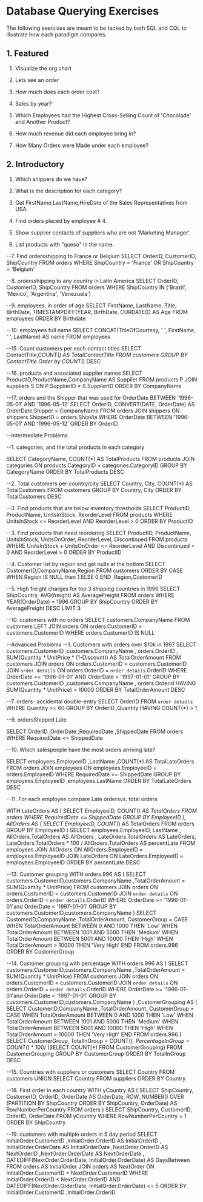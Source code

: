 # Database Querying Exercises

The following exercises are meant to be tacked by both SQL and CQL to illustrate how each paradigm compares.

## 1. Featured

1. Visualize the org chart

2. Lets see an order

3. How much does each order cost?

4. Sales by year?

5. Which Employees had the Highest Cross-Selling Count of 'Chocolade' and Another Product?

6. How much revenue did each employee bring in?

7. How Many Orders were Made under each employee?

## 2. Introductory

1. Which shippers do we have?

2. What is the description for each category?

3. Get FirstName,LastName,HireDate of the Sales Representatives from USA.

4. Find orders placed by employee # 4.

5. Show supplier contacts of suppliers who are not 'Marketing Manager'.

6. List products with "queso" in the name.

--7. Find ordersshipping to France or Belgium
SELECT OrderID, CustomerID, ShipCountry
FROM orders
WHERE ShipCountry = 'France' OR ShipCountry = 'Belgium'

--8. ordersshipping to any country in Latin America
SELECT OrderID, CustomerID, ShipCountry
FROM orders
WHERE ShipCountry  IN ('Brazil', 'Mexico', 'Argentina', 'Venezuela')

--9. employees, in order of age
SELECT FirstName, LastName, Title, BirthDate, TIMESTAMPDIFF(YEAR, BirthDate, CURDATE()) AS Age
FROM employees
ORDER BY Birthdate

--10. employees full name
SELECT CONCAT(TitleOfCourtesy, ' ', FirstName, ' ', LastName) AS name
FROM employees

--15. Count customers per each contact titles
SELECT ContactTitle,COUNT(*) AS TotalContactTitle
FROM customers
GROUP BY ContactTitle
Order by COUNT(*) DESC

--16. products and associated supplier names
SELECT ProductID,ProductName,CompanyName AS Supplier
FROM products P
JOIN suppliers S
ON P.SupplierID = S.SupplierID
ORDER BY CompanyName

--17. orders and the Shipper that was used for OrderDate BETWEEN '1996-05-01' AND '1996-05-12'
SELECT OrderID, CONVERT(DATE, OrderDate) AS OrderDate,Shipper = CompanyName
FROM orders
JOIN shippers
ON shippers.ShipperID = orders.ShipVia
WHERE OrderDate BETWEEN '1996-05-01' AND '1996-05-12'
ORDER BY OrderID

--Intermediate Problems

--1. categories, and the total products in each category

SELECT CategoryName, COUNT(*) AS TotalProducts
FROM products
JOIN categories
ON products.CategoryID = categories.CategoryID
GROUP BY CategoryName
ORDER BY TotalProducts DESC

--2. Total customers per country/city
SELECT Country, City, COUNT(*) AS TotalCustomers
FROM customers
GROUP BY Country, City
ORDER BY TotalCustomers DESC

--3. Find products that are below inventory thresholds
SELECT ProductID, ProductName, UnitsInStock, ReorderLevel
FROM products
WHERE UnitsInStock <= ReorderLevel
AND ReorderLevel > 0
ORDER BY ProductID

--3. Find products that need reordering
SELECT ProductID, ProductName, UnitsInStock, UnitsOnOrder, ReorderLevel, Discontinued
FROM products
WHERE
    UnitsInStock + UnitsOnOrder <= ReorderLevel AND
    Discontinued = 0 AND
    ReorderLevel > 0
ORDER BY ProductID

--4. Customer list by region and get nulls at the bottom
SELECT CustomerID,CompanyName,Region
FROM customers
ORDER BY 
CASE
WHEN Region IS NULL then 1
ELSE 0
END
,Region,CustomerID

--5. High freight charges for top 3 shipping countries in 1996
SELECT ShipCountry, AVG(freight) AS AverageFreight
FROM orders
WHERE YEAR(OrderDate) = 1996
GROUP BY ShipCountry
ORDER BY AverageFreight DESC
LIMIT 3

--10. customers with no orders
SELECT customers.CompanyName
FROM customers
LEFT JOIN orders
ON orders.CustomerID = customers.CustomerID
WHERE orders.CustomerID IS NULL

--Advanced Problems
--1. Customers with orders over $10k in 1997
SELECT
customers.CustomerID
,customers.CompanyName
, orders.OrderID
, SUM(Quantity * UnitPrice * (1-Discount)) AS TotalOrderAmount
FROM customers
JOIN orders
ON orders.CustomerID = customers.CustomerID
JOIN `order details`
ON orders.OrderID = `order details`.OrderID
WHERE
OrderDate >= '1996-01-01'
AND OrderDate < '1997-01-01'
GROUP BY
customers.CustomerID
,customers.CompanyName
, orders.Orderid
HAVING SUM(Quantity * UnitPrice) > 10000
ORDER BY TotalOrderAmount DESC

--7. orders- accidental double-entry
SELECT
OrderID
FROM `order details`
WHERE Quantity >= 60
GROUP BY
OrderID
,Quantity
HAVING COUNT(*) > 1

--9. ordersShipped Late

SELECT
OrderID
,OrderDate
,RequiredDate
,ShippedDate
FROM orders
WHERE
RequiredDate <= ShippedDate

--10. Which salespeople have the most orders arriving late?

SELECT
employees.EmployeeID
,LastName
,COUNT(*) AS TotalLateOrders
FROM orders
JOIN employees
ON employees.EmployeeID = orders.EmployeeID
WHERE
RequiredDate <= ShippedDate
GROUP BY employees.EmployeeID
,employees.LastName
ORDER BY TotalLateOrders DESC

--11. For each employee compare Late ordersvs. total orders

WITH LateOrders AS 
(
SELECT EmployeeID, COUNT(*) AS TotalOrders
FROM orders
WHERE RequiredDate <= ShippedDate
GROUP BY EmployeeID
),
AllOrders AS
(
SELECT EmployeeID, COUNT(*) AS TotalOrders
FROM orders
GROUP BY EmployeeID
)
SELECT employees.EmployeeID, LastName
, AllOrders.TotalOrders AS AllOrders
, LateOrders.TotalOrders AS LateOrders,
LateOrders.TotalOrders * 100 / AllOrders.TotalOrders AS percentLate
FROM employees
JOIN AllOrders
ON AllOrders.EmployeeID = employees.EmployeeID
JOIN LateOrders
ON LateOrders.EmployeeID = employees.EmployeeID
ORDER BY percentLate DESC

--13. Customer grouping
WITH orders.996 AS
(
SELECT customers.CustomerID,customers.CompanyName
,TotalOrderAmount = SUM(Quantity * UnitPrice)
FROM customers
JOIN orders
ON orders.CustomerID = customers.CustomerID
JOIN `order details`
ON orders.OrderID = `order details`.OrderID
WHERE OrderDate >= '1996-01-01'and OrderDate < '1997-01-01'
GROUP BY
customers.CustomerID,customers.CompanyName
)
SELECT CustomerID,CompanyName
,TotalOrderAmount,
CustomerGroup =
CASE
WHEN TotalOrderAmount BETWEEN 0 AND 1000 THEN 'Low'
WHEN TotalOrderAmount BETWEEN 1001 AND 5000 THEN 'Medium'
WHEN TotalOrderAmount BETWEEN 5001 AND 10000 THEN 'High'
WHEN TotalOrderAmount > 10000 THEN 'Very High'
END
FROM orders.996
ORDER BY CustomerGroup

--14. Customer grouping with percentage
WITH orders.996 AS
(
SELECT customers.CustomerID,customers.CompanyName
,TotalOrderAmount = SUM(Quantity * UnitPrice)
FROM customers
JOIN orders
ON orders.CustomerID = customers.CustomerID
JOIN `order details`
ON orders.OrderID = `order details`.OrderID
WHERE OrderDate >= '1996-01-01'and OrderDate < '1997-01-01'
GROUP BY
customers.CustomerID,customers.CompanyName
)
,CustomerGrouping AS
(
SELECT CustomerID,CompanyName
,TotalOrderAmount,
CustomerGroup =
CASE
WHEN TotalOrderAmount BETWEEN 0 AND 1000 THEN 'Low'
WHEN TotalOrderAmount BETWEEN 1001 AND 5000 THEN 'Medium'
WHEN TotalOrderAmount BETWEEN 5001 AND 10000 THEN 'High'
WHEN TotalOrderAmount > 10000 THEN 'Very High'
END
FROM orders.996
)
SELECT CustomerGroup, TotalInGroup = COUNT(*), 
PercentageInGroup = COUNT(*) * 100/ (SELECT COUNT(*) FROM CustomerGrouping)
FROM CustomerGrouping
GROUP BY CustomerGroup
ORDER BY TotalInGroup DESC

--15. Countries with suppliers or customers
SELECT Country FROM customers
UNION
SELECT Country FROM suppliers
ORDER BY Country

--18. First order in each country
WITH yCountry AS
(
	SELECT
		ShipCountry, CustomerID, OrderID, OrderDate AS OrderDate,
        ROW_NUMBER() OVER (PARTITION BY ShipCountry ORDER BY ShipCountry, OrderDate) AS RowNumberPerCountry
	FROM orders
)
SELECT ShipCountry, CustomerID, OrderID, OrderDate
FROM yCountry
WHERE RowNumberPerCountry = 1
ORDER BY ShipCountry

--19. customers with multiple orders in 5 day period
SELECT 
InitialOrder.CustomerID
,InitialOrder.OrderID AS InitialOrderID
, InitialOrder.OrderDate AS InitialOrderDate
,NextOrder.OrderID AS NextOrderID
,NextOrder.OrderDate AS NextOrderDate
, DATEDIFF(NextOrder.OrderDate, InitialOrder.OrderDate) AS DaysBetween
FROM orders AS InitialOrder
JOIN orders AS NextOrder
ON InitialOrder.CustomerID = NextOrder.CustomerID
WHERE
InitialOrder.OrderID < NextOrder.OrderID
AND DATEDIFF(NextOrder.OrderDate, InitialOrder.OrderDate) <= 5
ORDER BY
InitialOrder.CustomerID
,InitialOrder.OrderID
